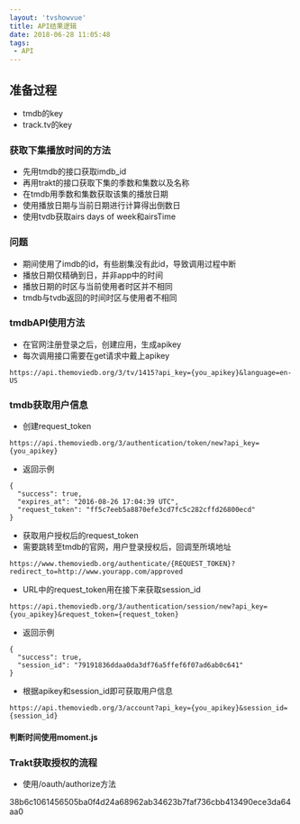 ```yaml
---
layout: 'tvshowvue'
title: API结果逻辑
date: 2018-06-28 11:05:48
tags:
 - API
---
```


## 准备过程

* tmdb的key
* track.tv的key

### 获取下集播放时间的方法

* 先用tmdb的接口获取imdb_id
* 再用trakt的接口获取下集的季数和集数以及名称
* 在tmdb用季数和集数获取该集的播放日期
* 使用播放日期与当前日期进行计算得出倒数日
* 使用tvdb获取airs days of week和airsTime

### 问题

* 期间使用了imdb的id，有些剧集没有此id，导致调用过程中断
* 播放日期仅精确到日，并非app中的时间
* 播放日期的时区与当前使用者时区并不相同
* tmdb与tvdb返回的时间时区与使用者不相同

### tmdbAPI使用方法

* 在官网注册登录之后，创建应用，生成apikey
* 每次调用接口需要在get请求中戴上apikey

```
https://api.themoviedb.org/3/tv/1415?api_key={you_apikey}&language=en-US
```

### tmdb获取用户信息

* 创建request_token

```
https://api.themoviedb.org/3/authentication/token/new?api_key={you_apikey}
```

* 返回示例

```
{
  "success": true,
  "expires_at": "2016-08-26 17:04:39 UTC",
  "request_token": "ff5c7eeb5a8870efe3cd7fc5c282cffd26800ecd"
}
```

* 获取用户授权后的request_token
* 需要跳转至tmdb的官网，用户登录授权后，回调至所填地址

```
https://www.themoviedb.org/authenticate/{REQUEST_TOKEN}?redirect_to=http://www.yourapp.com/approved
```

* URL中的request_token用在接下来获取session_id

```
https://api.themoviedb.org/3/authentication/session/new?api_key={you_apikey}&request_token={request_token}
```

* 返回示例

```
{
  "success": true,
  "session_id": "79191836ddaa0da3df76a5ffef6f07ad6ab0c641"
}
```

* 根据apikey和session_id即可获取用户信息

```
https://api.themoviedb.org/3/account?api_key={you_apikey}&session_id={session_id}
```

#### 判断时间使用moment.js



###	Trakt获取授权的流程

* 使用/oauth/authorize方法

38b6c1061456505ba0f4d24a68962ab34623b7faf736cbb413490ece3da64aa0
